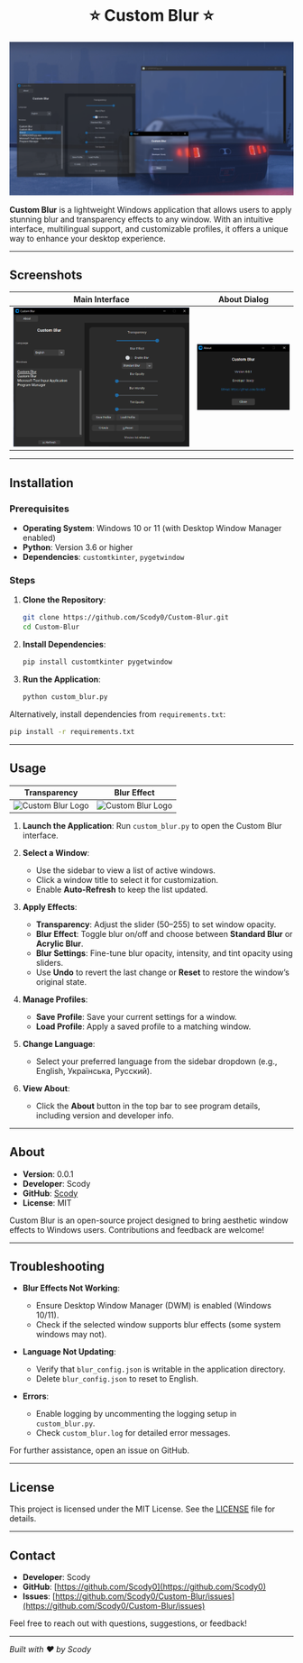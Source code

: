 <h1 align="center">⭐ Custom Blur ⭐</h1>
<p align="center">

![Custom Blur Logo](png.gif/1.png) <!-- Replace with actual logo or screenshot -->

**Custom Blur** is a lightweight Windows application that allows users to apply stunning blur and transparency effects to any window. With an intuitive interface, multilingual support, and customizable profiles, it offers a unique way to enhance your desktop experience.


---

## Screenshots

| Main Interface | About Dialog |
|----------------|--------------|
| ![Main Interface](png.gif/2.png) | ![About Dialog](png.gif/3.png) |

---

## Installation

### Prerequisites
- **Operating System**: Windows 10 or 11 (with Desktop Window Manager enabled)
- **Python**: Version 3.6 or higher
- **Dependencies**: `customtkinter`, `pygetwindow`

### Steps
1. **Clone the Repository**:
   ```bash
   git clone https://github.com/Scody0/Custom-Blur.git
   cd Custom-Blur
   ```

2. **Install Dependencies**:
   ```bash
   pip install customtkinter pygetwindow
   ```

3. **Run the Application**:
   ```bash
   python custom_blur.py
   ```

Alternatively, install dependencies from `requirements.txt`:
```bash
pip install -r requirements.txt
```

---

## Usage
| Transparency | Blur Effect |
|----------------|--------------|
| ![Custom Blur Logo](png.gif/2.gif) | ![Custom Blur Logo](png.gif/1.gif) |

1. **Launch the Application**:
   Run `custom_blur.py` to open the Custom Blur interface.

2. **Select a Window**:
   - Use the sidebar to view a list of active windows.
   - Click a window title to select it for customization.
   - Enable **Auto-Refresh** to keep the list updated.

3. **Apply Effects**:
   - **Transparency**: Adjust the slider (50–255) to set window opacity.
   - **Blur Effect**: Toggle blur on/off and choose between **Standard Blur** or **Acrylic Blur**.
   - **Blur Settings**: Fine-tune blur opacity, intensity, and tint opacity using sliders.
   - Use **Undo** to revert the last change or **Reset** to restore the window’s original state.

4. **Manage Profiles**:
   - **Save Profile**: Save your current settings for a window.
   - **Load Profile**: Apply a saved profile to a matching window.

5. **Change Language**:
   - Select your preferred language from the sidebar dropdown (e.g., English, Українська, Русский).

6. **View About**:
   - Click the **About** button in the top bar to see program details, including version and developer info.

---


## About

- **Version**: 0.0.1
- **Developer**: Scody
- **GitHub**: [Scody](https://github.com/Scody0)
- **License**: MIT

Custom Blur is an open-source project designed to bring aesthetic window effects to Windows users. Contributions and feedback are welcome!

---

## Troubleshooting

- **Blur Effects Not Working**:
  - Ensure Desktop Window Manager (DWM) is enabled (Windows 10/11).
  - Check if the selected window supports blur effects (some system windows may not).

- **Language Not Updating**:
  - Verify that `blur_config.json` is writable in the application directory.
  - Delete `blur_config.json` to reset to English.

- **Errors**:
  - Enable logging by uncommenting the logging setup in `custom_blur.py`.
  - Check `custom_blur.log` for detailed error messages.

For further assistance, open an issue on GitHub.

---

## License

This project is licensed under the MIT License. See the [LICENSE](LICENSE) file for details.

---

## Contact

- **Developer**: Scody
- **GitHub**: [https://github.com/Scody0](https://github.com/Scody0)
- **Issues**: [https://github.com/Scody0/Custom-Blur/issues](https://github.com/Scody0/Custom-Blur/issues)

Feel free to reach out with questions, suggestions, or feedback!

---

*Built with ❤️ by Scody*
